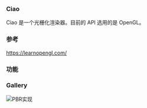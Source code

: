 ### Ciao

Ciao 是一个光栅化渲染器。目前的 API 选用的是 OpenGL。

 



### 参考

https://learnopengl.com/



### 功能


### Gallery

![PBR实现](https://i.loli.net/2021/09/16/uCkOEcjlP9LTJZ6.png)

 
